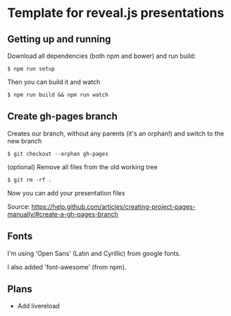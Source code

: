 # Template for reveal.js presentations


## Getting up and running

Download all dependencies (both npm and bower) and run build:

```
$ npm run setup
```

Then you can build it and watch

```
$ npm run build && npm run watch
```


## Create gh-pages branch

Creates our branch, without any parents (it's an orphan!) and switch to the new branch

```
$ git checkout --orphan gh-pages
```

(optional) Remove all files from the old working tree

```
$ git rm -rf .
```

Now you can add your presentation files

Source: https://help.github.com/articles/creating-project-pages-manually/#create-a-gh-pages-branch


## Fonts

I'm using 'Open Sans' (Latin and Cyrillic) from google fonts.

I also added 'font-awesome' (from npm).


## Plans

* Add livereload

